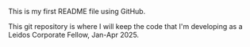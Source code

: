 This is my first README file using GitHub.

This git repository is where I will keep the code that I'm developing as a Leidos Corporate Fellow, Jan-Apr 2025.